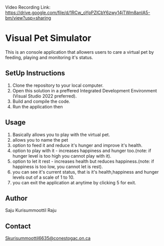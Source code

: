 Video Recording Link: https://drive.google.com/file/d/1RCw_oYpPZlCbY6zwy14jTWm8anlA5-bm/view?usp=sharing

# Visual Pet Simulator
This is an console application that allowers users to care a virtual pet by feeding, playing and monitoring it's status.

## SetUp Instructions
1. Clone the repository to your local computer.
2. Open this solution in a preffered  Integrated Development Environment (Visual Studio 2022 preferred).
3. Build and compile the code.
4. Run the application then

## Usage
1. Basically allows you to play with the virtual pet.
2. allows you to name the pet
3. option to feed it and reduce it's hunger and improve it's health.
4. option to play with it - increases happiness and hunger too.(note: if hunger level is too high you cannot play with it).
5. option to let it rest - increases health but reduces happiness.(note: if happiness is too low, you cannot let is rest).
6. you can see it's current status, that is it's health,happiness and hunger levels out of a scale of 1 to 10.
7. you can exit the application at anytime by clicking 5 for exit.

## Author
Saju Kurisummoottil Raju

## Contact
Skurisummoottil6635@conestogac.on.ca




